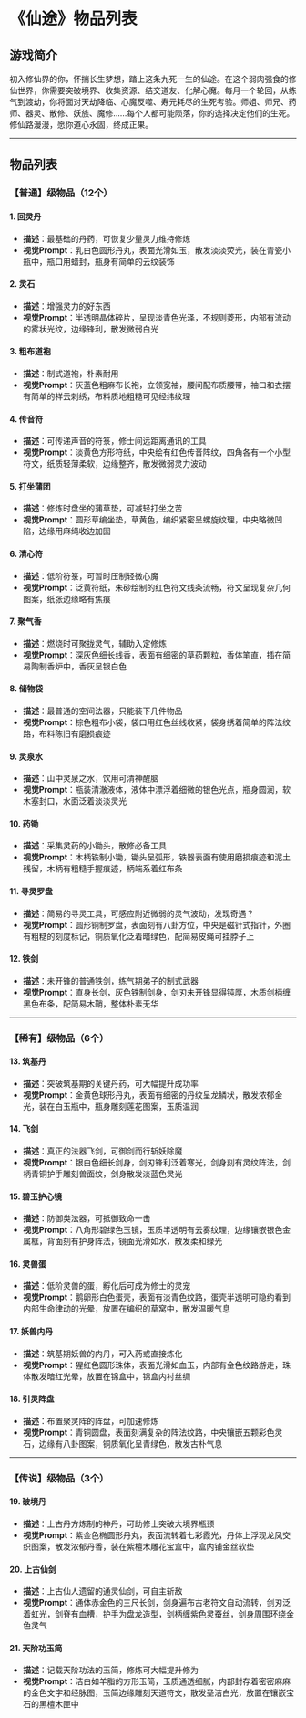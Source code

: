 # 《仙途》物品列表

## 游戏简介

初入修仙界的你，怀揣长生梦想，踏上这条九死一生的仙途。在这个弱肉强食的修仙世界，你需要突破境界、收集资源、结交道友、化解心魔。每月一个轮回，从练气到渡劫，你将面对天劫降临、心魔反噬、寿元耗尽的生死考验。师姐、师兄、药师、器灵、散修、妖族、魔修……每个人都可能陨落，你的选择决定他们的生死。修仙路漫漫，愿你道心永固，终成正果。

---

## 物品列表

### 【普通】级物品（12个）

#### 1. 回灵丹
- **描述**：最基础的丹药，可恢复少量灵力维持修炼
- **视觉Prompt**：乳白色圆形丹丸，表面光滑如玉，散发淡淡荧光，装在青瓷小瓶中，瓶口用蜡封，瓶身有简单的云纹装饰

#### 2. 灵石
- **描述**：增强灵力的好东西
- **视觉Prompt**：半透明晶体碎片，呈现淡青色光泽，不规则菱形，内部有流动的雾状光纹，边缘锋利，散发微弱白光

#### 3. 粗布道袍
- **描述**：制式道袍，朴素耐用
- **视觉Prompt**：灰蓝色粗麻布长袍，立领宽袖，腰间配布质腰带，袖口和衣摆有简单的祥云刺绣，布料质地粗糙可见经纬纹理

#### 4. 传音符
- **描述**：可传递声音的符箓，修士间远距离通讯的工具
- **视觉Prompt**：淡黄色方形符纸，中央绘有红色传音阵纹，四角各有一个小型符文，纸质轻薄柔软，边缘整齐，散发微弱灵力波动

#### 5. 打坐蒲团
- **描述**：修炼时盘坐的蒲草垫，可减轻打坐之苦
- **视觉Prompt**：圆形草编坐垫，草黄色，编织紧密呈螺旋纹理，中央略微凹陷，边缘用麻绳收边加固

#### 6. 清心符
- **描述**：低阶符箓，可暂时压制轻微心魔
- **视觉Prompt**：泛黄符纸，朱砂绘制的红色符文线条流畅，符文呈现复杂几何图案，纸张边缘略有焦痕

#### 7. 聚气香
- **描述**：燃烧时可聚拢灵气，辅助入定修炼
- **视觉Prompt**：深灰色细长线香，表面有细密的草药颗粒，香体笔直，插在简易陶制香炉中，香灰呈银白色

#### 8. 储物袋
- **描述**：最普通的空间法器，只能装下几件物品
- **视觉Prompt**：棕色粗布小袋，袋口用红色丝线收紧，袋身绣着简单的阵法纹路，布料陈旧有磨损痕迹

#### 9. 灵泉水
- **描述**：山中灵泉之水，饮用可清神醒脑
- **视觉Prompt**：瓶装清澈液体，液体中漂浮着细微的银色光点，瓶身圆润，软木塞封口，水面泛着淡淡灵光

#### 10. 药锄
- **描述**：采集灵药的小锄头，散修必备工具
- **视觉Prompt**：木柄铁制小锄，锄头呈弧形，铁器表面有使用磨损痕迹和泥土残留，木柄有粗糙手握痕迹，柄端系着红布条

#### 11. 寻灵罗盘
- **描述**：简易的寻灵工具，可感应附近微弱的灵气波动，发现奇遇？
- **视觉Prompt**：圆形铜制罗盘，表面刻有八卦方位，中央是磁针式指针，外圈有粗糙的刻度标记，铜质氧化泛着暗绿色，配简易皮绳可挂脖子上

#### 12. 铁剑
- **描述**：未开锋的普通铁剑，练气期弟子的制式武器
- **视觉Prompt**：直身长剑，灰色铁制剑身，剑刃未开锋显得钝厚，木质剑柄缠黑色布条，配简易木鞘，整体朴素无华

---

### 【稀有】级物品（6个）

#### 13. 筑基丹
- **描述**：突破筑基期的关键丹药，可大幅提升成功率
- **视觉Prompt**：金黄色球形丹丸，表面有细密的丹纹呈龙鳞状，散发浓郁金光，装在白玉瓶中，瓶身雕刻莲花图案，玉质温润

#### 14. 飞剑
- **描述**：真正的法器飞剑，可御剑而行斩妖除魔
- **视觉Prompt**：银白色细长剑身，剑刃锋利泛着寒光，剑身刻有灵纹阵法，剑柄青铜护手雕刻兽面纹，剑身散发淡蓝色灵光

#### 15. 碧玉护心镜
- **描述**：防御类法器，可抵御致命一击
- **视觉Prompt**：八角形碧绿色玉镜，玉质半透明有云雾纹理，边缘镶嵌银色金属框，背面刻有护身阵法，镜面光滑如水，散发柔和绿光

#### 16. 灵兽蛋
- **描述**：低阶灵兽的蛋，孵化后可成为修士的灵宠
- **视觉Prompt**：鹅卵形白色蛋壳，表面有淡青色纹路，蛋壳半透明可隐约看到内部生命律动的光晕，放置在编织的草窝中，散发温暖气息

#### 17. 妖兽内丹
- **描述**：筑基期妖兽的内丹，可入药或直接炼化
- **视觉Prompt**：猩红色圆形珠体，表面光滑如血玉，内部有金色纹路游走，珠体散发暗红光晕，放置在锦盒中，锦盒内衬丝绸

#### 18. 引灵阵盘
- **描述**：布置聚灵阵的阵盘，可加速修炼
- **视觉Prompt**：青铜圆盘，表面刻满复杂的阵法纹路，中央镶嵌五颗彩色灵石，边缘有八卦图案，铜质氧化呈青绿色，散发古朴气息

---

### 【传说】级物品（3个）

#### 19. 破境丹
- **描述**：上古丹方炼制的神丹，可助修士突破大境界瓶颈
- **视觉Prompt**：紫金色椭圆形丹丸，表面流转着七彩霞光，丹体上浮现龙凤交织图案，散发浓郁丹香，装在紫檀木雕花宝盒中，盒内铺金丝软垫

#### 20. 上古仙剑
- **描述**：上古仙人遗留的通灵仙剑，可自主斩敌
- **视觉Prompt**：通体赤金色的三尺长剑，剑身遍布古老符文自动流转，剑刃泛着虹光，剑脊有血槽，护手为盘龙造型，剑柄缠紫色灵蚕丝，剑身周围环绕金色灵气

#### 21. 天阶功玉简
- **描述**：记载天阶功法的玉简，修炼可大幅提升修为
- **视觉Prompt**：洁白如羊脂的方形玉简，玉质通透细腻，内部封存着密密麻麻的金色文字和经脉图，玉简边缘雕刻天道符文，散发圣洁白光，放置在镶嵌宝石的黑檀木匣中

